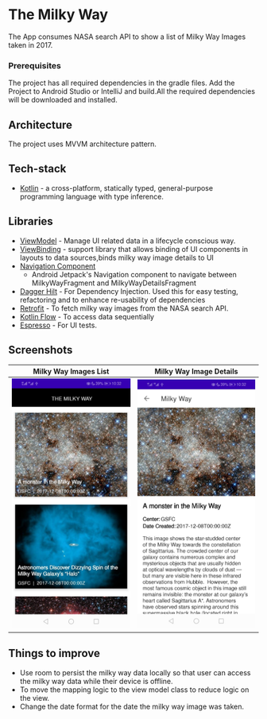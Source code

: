 # The Milky Way

The App consumes NASA search API to show a list of Milky Way Images taken in 2017.

### Prerequisites

The project has all required dependencies in the gradle files. Add the Project to Android Studio or
IntelliJ and build.All the required dependencies will be downloaded and installed.

## Architecture

The project uses MVVM architecture pattern.

## Tech-stack

* [Kotlin](https://kotlinlang.org/) - a cross-platform, statically typed, general-purpose
  programming language with type inference.

## Libraries

* [ViewModel](https://developer.android.com/topic/libraries/architecture/viewmodel/) - Manage UI
  related data in a lifecycle conscious way.
* [ViewBinding](https://developer.android.com/topic/libraries/data-binding) - support library that
  allows binding of UI components in layouts to data sources,binds milky way image details to UI
* [Navigation Component](https://developer.android.com/guide/navigation/navigation-getting-started)
    - Android Jetpack's Navigation component to navigate between MilkyWayFragment and
      MilkyWayDetailsFragment
* [Dagger Hilt](https://developer.android.com/jetpack/androidx/releases/hilt) - For Dependency
  Injection. Used this for easy testing, refactoring and to enhance re-usability of dependencies
* [Retrofit](https://square.github.io/retrofit/) - To fetch milky way images from the NASA search
  API.
* [Kotlin Flow](https://developer.android.com/kotlin/flow) - To access data sequentially
* [Espresso](https://developer.android.com/training/testing/espresso) - For UI tests.

## Screenshots

| Milky Way Images List | Milky Way Image Details |
| ------ | ----- |
| ![Milky way Images](/Screenshots/MilkyWayImagesList.jpg) | ![Milky way details](/Screenshots/MlikyWayImageDetails.jpg) | 

## Things to improve
* Use room to persist the milky way data locally so that user can access the milky way data while their device is offline.
* To move the mapping logic to the view model class to reduce logic on the view.
* Change the date format for the date the milky way image was taken.







